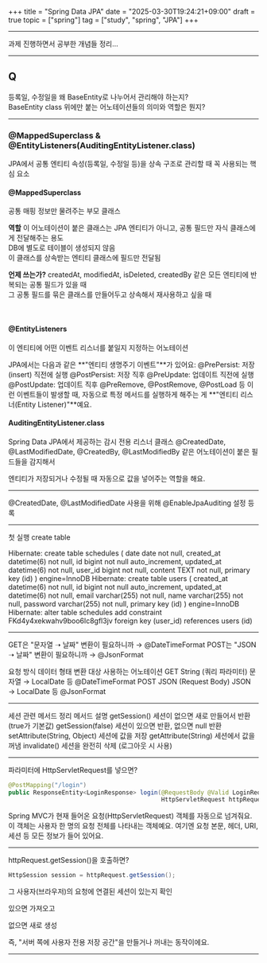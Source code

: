 +++
title = "Spring Data JPA"
date = "2025-03-30T19:24:21+09:00"
draft = true
topic = ["spring"]
tag = ["study", "spring", "JPA"]
+++

---

과제 진행하면서 공부한 개념들 정리...  

---
## Q
등록일, 수정일을 왜 BaseEntity로 나누어서 관리해야 하는지?  
BaseEntity class 위에만 붙는 어노테이션들의 의미와 역할은 뭔지?  

---

### @MappedSuperclass & @EntityListeners(AuditingEntityListener.class)  
JPA에서 공통 엔티티 속성(등록일, 수정일 등)을 상속 구조로 관리할 때 꼭 사용되는 핵심 요소  

#### @MappedSuperclass
공통 매핑 정보만 물려주는 부모 클래스

**역할**
이 어노테이션이 붙은 클래스는 JPA 엔티티가 아니고, 공통 필드만 자식 클래스에게 전달해주는 용도  
DB에 별도로 테이블이 생성되지 않음  
이 클래스를 상속받는 엔티티 클래스에 필드만 전달됨  

**언제 쓰는가?**
createdAt, modifiedAt, isDeleted, createdBy 같은 모든 엔티티에 반복되는 공통 필드가 있을 때  
그 공통 필드를 묶은 클래스를 만들어두고 상속해서 재사용하고 싶을 때  

<br>

#### @EntityListeners
이 엔티티에 어떤 이벤트 리스너를 붙일지 지정하는 어노테이션

JPA에서는 다음과 같은 **"엔티티 생명주기 이벤트"**가 있어요:
@PrePersist: 저장(insert) 직전에 실행
@PostPersist: 저장 직후
@PreUpdate: 업데이트 직전에 실행
@PostUpdate: 업데이트 직후
@PreRemove, @PostRemove, @PostLoad 등
이런 이벤트들이 발생할 때, 자동으로 특정 메서드를 실행하게 해주는 게 **"엔티티 리스너(Entity Listener)"**예요.

#### AuditingEntityListener.class
Spring Data JPA에서 제공하는 감시 전용 리스너 클래스
@CreatedDate, @LastModifiedDate, @CreatedBy, @LastModifiedBy 같은 어노테이션이 붙은 필드들을 감지해서

엔티티가 저장되거나 수정될 때 자동으로 값을 넣어주는 역할을 해요.

---
@CreatedDate, @LastModifiedDate 사용을 위해
@EnableJpaAuditing 설정 등록

---

첫 실행 create table

Hibernate: 
    create table schedules (
        date date not null,
        created_at datetime(6) not null,
        id bigint not null auto_increment,
        updated_at datetime(6) not null,
        user_id bigint not null,
        content TEXT not null,
        primary key (id)
    ) engine=InnoDB
Hibernate: 
    create table users (
        created_at datetime(6) not null,
        id bigint not null auto_increment,
        updated_at datetime(6) not null,
        email varchar(255) not null,
        name varchar(255) not null,
        password varchar(255) not null,
        primary key (id)
    ) engine=InnoDB
Hibernate: 
    alter table schedules 
       add constraint FKd4y4xekwahv9boo6lc8gfl3jv 
       foreign key (user_id) 
       references users (id)

---

GET은 "문자열 ➝ 날짜" 변환이 필요하니까 → @DateTimeFormat
POST는 "JSON ➝ 날짜" 변환이 필요하니까 → @JsonFormat

요청 방식	데이터 형태	변환 대상	사용하는 어노테이션
GET	String (쿼리 파라미터)	문자열 → LocalDate 등	@DateTimeFormat
POST	JSON (Request Body)	JSON → LocalDate 등	@JsonFormat

---

 세션 관련 메서드 정리
메서드	설명
getSession()	세션이 없으면 새로 만들어서 반환 (true가 기본값)
getSession(false)	세션이 있으면 반환, 없으면 null 반환
setAttribute(String, Object)	세션에 값을 저장
getAttribute(String)	세션에서 값을 꺼냄
invalidate()	세션을 완전히 삭제 (로그아웃 시 사용)

---

파라미터에 HttpServletRequest를 넣으면?
```java
@PostMapping("/login")
public ResponseEntity<LoginResponse> login(@RequestBody @Valid LoginRequest request,
                                           HttpServletRequest httpRequest)
```
Spring MVC가 현재 들어온 요청(HttpServletRequest) 객체를 자동으로 넘겨줘요.
이 객체는 사용자 한 명의 요청 전체를 나타내는 객체예요.
여기엔 요청 본문, 헤더, URI, 세션 등 모든 정보가 들어 있어요.

---

httpRequest.getSession()을 호출하면?
```java
HttpSession session = httpRequest.getSession();

```
그 사용자(브라우저)의 요청에 연결된 세션이 있는지 확인

있으면 가져오고

없으면 새로 생성

즉, "서버 쪽에 사용자 전용 저장 공간"을 만들거나 꺼내는 동작이에요.

---


